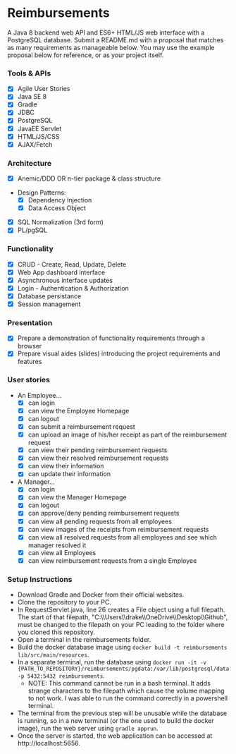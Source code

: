 # Reimbursements

A Java 8 backend web API and ES6+ HTML/JS web interface with a PostgreSQL database. Submit a README.md with a proposal that matches as many requirements as manageable below. You may use the example proposal below for reference, or as your project itself.

### Tools & APIs
- [x] Agile User Stories
- [x] Java SE 8
- [x] Gradle
- [x] JDBC
- [x] PostgreSQL
- [x] JavaEE Servlet
- [x] HTML/JS/CSS
- [x] AJAX/Fetch

### Architecture
- [x] Anemic/DDD OR n-tier package & class structure
- Design Patterns:
    - [x] Dependency Injection
    - [x] Data Access Object
- [x] SQL Normalization (3rd form)
- [x] PL/pgSQL

### Functionality
- [x] CRUD - Create, Read, Update, Delete
- [x] Web App dashboard interface
- [x] Asynchronous interface updates
- [x] Login - Authentication & Authorization
- [x] Database persistance
- [x] Session management

### Presentation
- [x] Prepare a demonstration of functionality requirements through a browser
- [x] Prepare visual aides (slides) introducing the project requirements and features

### User stories
- An Employee...
    - [x] can login
    - [x] can view the Employee Homepage
    - [x] can logout
    - [x] can submit a reimbursement request
    - [x] can upload an image of his/her receipt as part of the reimbursement request
    - [x] can view their pending reimbursement requests
    - [x] can view their resolved reimbursement requests
    - [x] can view their information
    - [x] can update their information

- A Manager...
    - [x] can login
    - [x] can view the Manager Homepage
    - [x] can logout
    - [x] can approve/deny pending reimbursement requests
    - [x] can view all pending requests from all employees
    - [x] can view images of the receipts from reimbursement requests
    - [x] can view all resolved requests from all employees and see which manager resolved it
    - [x] can view all Employees
    - [x] can view reimbursement requests from a single Employee

### Setup Instructions

- Download Gradle and Docker from their official websites.
- Clone the repository to your PC.
- In RequestServlet.java, line 26 creates a File object using a full filepath. The start of that filepath, "C:\\\\Users\\\\drake\\\\OneDrive\\\\Desktop\\\\Github", must be changed to the filepath on your PC leading to the folder where you cloned this repository.
- Open a terminal in the reimbursements folder.
- Build the docker database image using `docker build -t reimbursements lib/src/main/resources`.
- In a separate terminal, run the database using `docker run -it -v {PATH_TO_REPOSITORY}/reimbursements/pgdata:/var/lib/postgresql/data -p 5432:5432 reimbursements`.
    - NOTE: This command cannot be run in a bash terminal. It adds strange characters to the filepath which cause the volume mapping to not work. I was able to run the command correctly in a powershell terminal.
- The terminal from the previous step will be unusable while the database is running, so in a new terminal (or the one used to build the docker image), run the web server using `gradle apprun`.
- Once the server is started, the web application can be accessed at http://localhost:5656.
